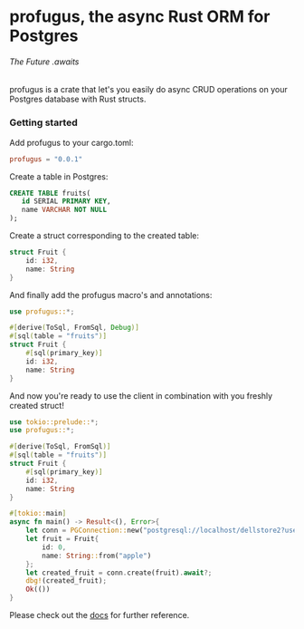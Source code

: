 # profugus, the async Rust ORM for Postgres
###### The Future .awaits

profugus is a crate that let's you easily do async CRUD operations on your Postgres database with Rust structs.


### Getting started

Add profugus to your cargo.toml:  
```toml
profugus = "0.0.1"
```
Create a table in Postgres:
```sql
CREATE TABLE fruits(
   id SERIAL PRIMARY KEY,
   name VARCHAR NOT NULL
);
```

Create a struct corresponding to the created table:
```rust
struct Fruit {
    id: i32,
    name: String
}
```
And finally add the profugus macro's and annotations:
```rust
use profugus::*;

#[derive(ToSql, FromSql, Debug)]
#[sql(table = "fruits")]
struct Fruit {
    #[sql(primary_key)]
    id: i32,
    name: String
}
```
And now you're ready to use the client in combination with you freshly created struct!

```rust
use tokio::prelude::*;
use profugus::*;

#[derive(ToSql, FromSql)]
#[sql(table = "fruits")]
struct Fruit {
    #[sql(primary_key)]
    id: i32,
    name: String
}

#[tokio::main]
async fn main() -> Result<(), Error>{
    let conn = PGConnection::new("postgresql://localhost/dellstore2?user=tg").await.unwrap();
    let fruit = Fruit{
        id: 0,
        name: String::from("apple")
    };
    let created_fruit = conn.create(fruit).await?;
    dbg!(created_fruit);
    Ok(())
}
```

Please check out the [docs](https://docs.rs) for further reference.
